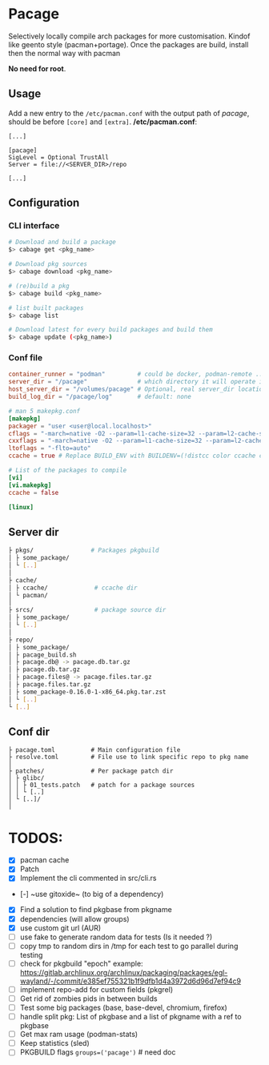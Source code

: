 # Pacage
Selectively locally compile arch packages for more customisation. Kindof like geento style (pacman+portage). Once the packages are build, install then the normal way with pacman

**No need for root**.

## Usage
Add a new entry to the `/etc/pacman.conf` with the output path of *pacage*, should be before `[core]` and `[extra]`.
**/etc/pacman.conf**:
```
[...]

[pacage]
SigLevel = Optional TrustAll
Server = file://<SERVER_DIR>/repo

[...]
```
## Configuration

### CLI interface
```bash
# Download and build a package
$> cabage get <pkg_name>

# Download pkg sources
$> cabage download <pkg_name>

# (re)build a pkg
$> cabage build <pkg_name>

# list built packages
$> cabage list

# Download latest for every build packages and build them
$> cabage update (<pkg_name>)
```

### Conf file
```toml
container_runner = "podman"         # could be docker, podman-remote ...
server_dir = "/pacage"              # which directory it will operate in, download packages, pacman database...
host_server_dir = "/volumes/pacage" # Optional, real server_dir location, if running inside a container and using podman-remote for example, default: <server_dir>
build_log_dir = "/pacage/log"       # default: none

# man 5 makepkg.conf
[makepkg]
packager = "user <user@local.localhost>"
cflags = "-march=native -O2 --param=l1-cache-size=32 --param=l2-cache-size=512"
cxxflags = "-march=native -O2 --param=l1-cache-size=32 --param=l2-cache-size=512"
ltoflags = "-flto=auto"
ccache = true # Replace BUILD_ENV with BUILDENV=(!distcc color ccache check !sign), default: false

# List of the packages to compile
[vi]
[vi.makepkg]
ccache = false

[linux]

```

## Server dir
```bash
├ pkgs/                # Packages pkgbuild
│ ├ some_package/
│ └ [..]
│
├ cache/
│ ├ ccache/             # ccache dir
│ └ pacman/
│
├ srcs/                 # package source dir
│ ├ some_package/
│ └ [..]
│
├ repo/
│ ├ some_package/
│ ├ pacage_build.sh
│ ├ pacage.db@ -> pacage.db.tar.gz
│ ├ pacage.db.tar.gz
│ ├ pacage.files@ -> pacage.files.tar.gz
│ ├ pacage.files.tar.gz
│ ├ some_package-0.16.0-1-x86_64.pkg.tar.zst
│ └ [..]
└ [..]

```

## Conf dir
```
├ pacage.toml          # Main configuration file
├ resolve.toml         # File use to link specific repo to pkg name
│
├ patches/             # Per package patch dir
│ ├ glibc/
│ │ ├ 01_tests.patch   # patch for a package sources
│ │ └ [..]
│ └ [..]/
│
```

# TODOS:
- [x] pacman cache
- [x] Patch
- [x] Implement the cli commented in src/cli.rs
- [-] ~use gitoxide~ (to big of a dependency)
- [x] Find a solution to find pkgbase from pkgname
- [x] dependencies (will allow groups)
- [x] use custom git url (AUR)
- [ ] use fake to generate random data for tests (Is it needed ?)
- [ ] copy tmp to random dirs in /tmp for each test to go parallel during testing
- [ ] check for pkgbuild "epoch" example: https://gitlab.archlinux.org/archlinux/packaging/packages/egl-wayland/-/commit/e385ef755321b1f9dfb1d4a3972d6d96d7ef94c9
- [ ] implement repo-add for custom fields (pkgrel)
- [ ] Get rid of zombies pids in between builds 
- [ ] Test some big packages (base, base-devel, chromium, firefox)
- [ ] handle split pkg: List of pkgbase and a list of pkgname with a ref to pkgbase
- [ ] Get max ram usage (podman-stats)
- [ ] Keep statistics (sled)
- [ ] PKGBUILD flags `groups=('pacage')` # need doc
